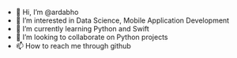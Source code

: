 - 👋 Hi, I’m @ardabho
- 👀 I’m interested in Data Science, Mobile Application Development
- 🌱 I’m currently learning Python and Swift
- 💞️ I’m looking to collaborate on Python projects
- 📫 How to reach me through github

<!---
ardabho/ardabho is a ✨ special ✨ repository because its `README.md` (this file) appears on your GitHub profile.
You can click the Preview link to take a look at your changes.
--->
